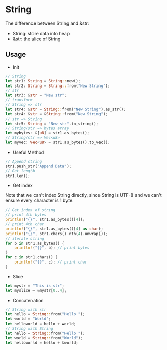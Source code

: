 # String

The difference between String and &str:

* String: store data into heap
* &str: the slice of String

## Usage

* Init

```rust
// String
let str1: String = String::new();
let str2: String = String::from("New String");
// str
let str3: &str = "New str";
// transform
// String => str
let str4: &str = String::from("New String").as_str();
let str4: &str = &String::from("New String");
// str => String
let str5: String = "New str".to_string();
// String/str => bytes array
let mybytes: &[u8] = str1.as_bytes();
// String/str => Vec<u8>
let myvec: Vec<u8> = str1.as_bytes().to_vec();
```

* Useful Method

```rust
// Append string
str1.push_str("Append Data");
// Get length
str1.len();
```

* Get index

Note that we can't index String directly,
since String is UTF-8 and we can't ensure every character is 1 byte.

```rust
// Get index of string
// print 4th bytes
println!("{}", str1.as_bytes()[4]);
// print 4th char
println!("{}", str1.as_bytes()[4] as char);
println!("{}", str1.chars().nth(4).unwrap());
// iterate string
for b in str1.as_bytes() {
    println!("{}", b); // print bytes
}
for c in str1.chars() {
    println!("{}", c); // print char
}
```

* Slice

```rust
let mystr = "This is str";
let myslice = &mystr[0..4];
```

* Concatenation

```rust
// String with str
let hello = String::from("Hello ");
let world = "World";
let helloworld = hello + world;
// String with String
let hello = String::from("Hello ");
let world = String::from("World");
let helloworld = hello + &world;
```
